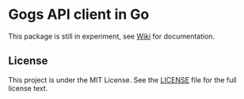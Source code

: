 Gogs API client in Go
=====================

This package is still in experiment, see [Wiki](https://github.com/gogits/go-gogs-client/wiki) for documentation.

## License

This project is under the MIT License. See the [LICENSE](https://github.com/gogits/gogs/blob/master/LICENSE) file for the full license text.